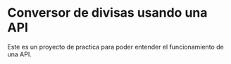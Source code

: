 # Conversor  de divisas usando una API
Este es un proyecto de practica para poder entender el funcionamiento de una API.
